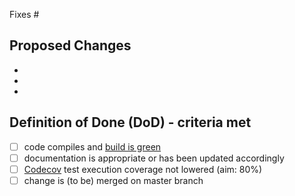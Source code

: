 Fixes #

## Proposed Changes

 -
 -
 -

## Definition of Done (DoD) - criteria met

 - [ ] code compiles and [build is green](https://travis-ci.org/baloise/corellia)
 - [ ] documentation is appropriate or has been updated accordingly
 - [ ] [Codecov](https://codecov.io/gh/baloise/corellia) test execution coverage not lowered (aim: 80%)
 - [ ] change is (to be) merged on master branch
